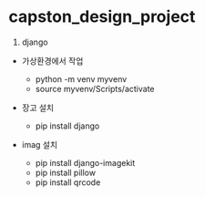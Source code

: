 # capston_design_project
1. django
- 가상환경에서 작업
  - python -m venv myvenv
  - source myvenv/Scripts/activate

- 장고 설치
  - pip install django
- imag 설치
  - pip install django-imagekit
  - pip install pillow
  - pip install qrcode

